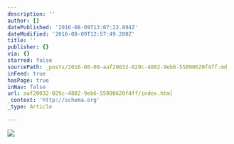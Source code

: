 ```yaml
---
description: ''
author: []
datePublished: '2016-08-09T13:07:22.894Z'
dateModified: '2016-08-09T12:57:49.200Z'
title: ''
publisher: {}
via: {}
starred: false
sourcePath: _posts/2016-08-09-aaf20032-029c-4882-9eb6-55890620f4ff.md
inFeed: true
hasPage: true
inNav: false
url: aaf20032-029c-4882-9eb6-55890620f4ff/index.html
_context: 'http://schema.org'
_type: Article

---
```

![](https://the-grid-user-content.s3-us-west-2.amazonaws.com/2293254d-fb53-4570-943f-c6e600c1744c.jpg)